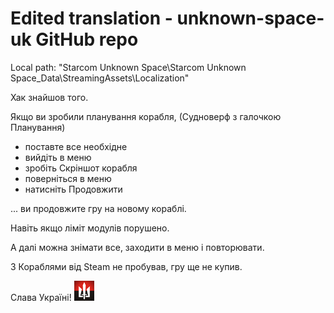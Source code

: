 # Edited translation - unknown-space-uk GitHub repo 

Local path: "Starcom Unknown Space\Starcom Unknown Space_Data\StreamingAssets\Localization"

Хак знайшов того. 

Якщо ви зробили планування корабля, (Судноверф з галочкою Планування) 
- поставте все необхідне 
- вийдіть в меню 
- зробіть Скріншот корабля
- поверніться в меню 
- натисніть Продовжити 

... ви продовжите гру на новому кораблі. 

Навіть якщо ліміт модулів порушено. 

А далі можна знімати все, заходити в меню і повторювати. 

З Кораблями від Steam не пробував, гру ще не купив.

Слава Україні!  ![Слава Україні!]( https://raw.githubusercontent.com/cheva/unknown-space-uk/refs/heads/initial/Starcom%20-%20Невідомий%20Простір.png "Слава Україні!")  
